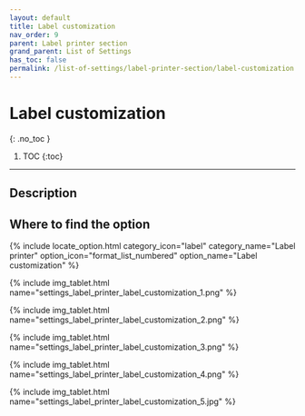 ```yaml
---
layout: default
title: Label customization
nav_order: 9
parent: Label printer section
grand_parent: List of Settings
has_toc: false
permalink: /list-of-settings/label-printer-section/label-customization
---
```


# Label customization
{: .no_toc }

1. TOC
{:toc}

---

## Description


## Where to find the option
{% include locate_option.html category_icon="label" category_name="Label printer" option_icon="format_list_numbered" option_name="Label customization" %}

{% include img_tablet.html name="settings_label_printer_label_customization_1.png" %}

{% include img_tablet.html name="settings_label_printer_label_customization_2.png" %}

{% include img_tablet.html name="settings_label_printer_label_customization_3.png" %}

{% include img_tablet.html name="settings_label_printer_label_customization_4.png" %}

{% include img_tablet.html name="settings_label_printer_label_customization_5.jpg" %}